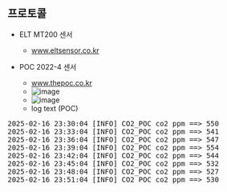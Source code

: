 


## 프로토콜

- ELT MT200 센서
  - www.eltsensor.co.kr
  
- POC 2022-4 센서 
  - www.thepoc.co.kr 
  - ![image](https://github.com/user-attachments/assets/da8905f3-8942-4021-9040-b4262d1ab533)
  - ![image](https://github.com/user-attachments/assets/828b1605-6aa3-4511-ae3f-79f6155ceb82)
  - log text (POC)
<pre>2025-02-16 23:30:04 [INFO] CO2_POC co2 ppm ==> 550
2025-02-16 23:33:04 [INFO] CO2_POC co2 ppm ==> 541
2025-02-16 23:36:04 [INFO] CO2_POC co2 ppm ==> 547
2025-02-16 23:39:04 [INFO] CO2_POC co2 ppm ==> 554
2025-02-16 23:42:04 [INFO] CO2_POC co2 ppm ==> 544
2025-02-16 23:45:04 [INFO] CO2_POC co2 ppm ==> 532
2025-02-16 23:48:04 [INFO] CO2_POC co2 ppm ==> 527
2025-02-16 23:51:04 [INFO] CO2_POC co2 ppm ==> 530 </pre>
